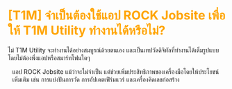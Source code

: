 # <span style="color: orange">[T1M] จำเป็นต้องใช้แอป ROCK Jobsite เพื่อให้ T1M Utility ทำงานได้หรือไม่?</span>

ไม่ T1M Utility จะทำงานได้อย่างสมบูรณ์ด้วยตนเอง และเป็นเทปวัดดิจิทัลที่ทำงานได้เต็มรูปแบบโดยไม่ต้องพึ่งแอปหรือสมาร์ทโฟนใดๆ

<div style="margin-left: 10px;">

แอป ROCK Jobsite แม้ว่าจะไม่จำเป็น แต่ช่วยเพิ่มประสิทธิภาพของเครื่องมือโดยให้ประโยชน์เพิ่มเติม เช่น การแบ่งปันการวัด การอัปเดตเฟิร์มแวร์ และเครื่องคิดเลขก่อสร้าง

</div>
